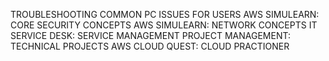 TROUBLESHOOTING COMMON PC ISSUES FOR USERS
AWS SIMULEARN: CORE SECURITY CONCEPTS
AWS SIMULEARN: NETWORK CONCEPTS
IT SERVICE DESK: SERVICE MANAGEMENT
PROJECT MANAGEMENT: TECHNICAL PROJECTS
AWS CLOUD QUEST: CLOUD PRACTIONER
